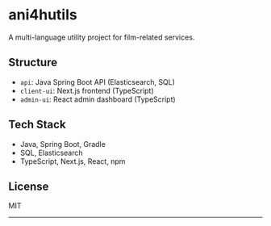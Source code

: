 # ani4hutils

A multi-language utility project for film-related services.

## Structure

- `api`: Java Spring Boot API (Elasticsearch, SQL)
- `client-ui`: Next.js frontend (TypeScript)
- `admin-ui`: React admin dashboard (TypeScript)

## Tech Stack

- Java, Spring Boot, Gradle
- SQL, Elasticsearch
- TypeScript, Next.js, React, npm


## License

MIT

---
